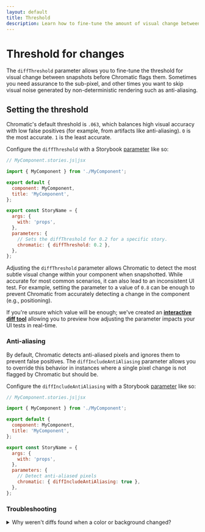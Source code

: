 ```yaml
---
layout: default
title: Threshold
description: Learn how to fine-tune the amount of visual change between snapshots before they get marked as changes
---
```


# Threshold for changes

The `diffThreshold` parameter allows you to fine-tune the threshold for visual change between snapshots before Chromatic flags them. Sometimes you need assurance to the sub-pixel, and other times you want to skip visual noise generated by non-deterministic rendering such as anti-aliasing.

## Setting the threshold

Chromatic's default threshold is `.063`, which balances high visual accuracy with low false positives (for example, from artifacts like anti-aliasing). `0` is the most accurate. `1` is the least accurate.

Configure the `diffThreshold` with a Storybook [parameter](https://storybook.js.org/docs/react/writing-stories/parameters#story-parameters) like so:

```js
// MyComponent.stories.js|jsx

import { MyComponent } from './MyComponent';

export default {
  component: MyComponent,
  title: 'MyComponent',
};

export const StoryName = {
  args: {
    with: 'props',
  },
  parameters: {
    // Sets the diffThreshold for 0.2 for a specific story.
    chromatic: { diffThreshold: 0.2 },
  },
};
```

Adjusting the `diffThreshold` parameter allows Chromatic to detect the most subtle visual change within your component when snapshotted. While accurate for most common scenarios, it can also lead to an inconsistent UI test. For example, setting the parameter to a value of `0.8` can be enough to prevent Chromatic from accurately detecting a change in the component (e.g., positioning).

If you're unsure which value will be enough; we've created an [**interactive diff tool**](https://6262c53f521620003ac2ff49-ukmsdlppcb.chromatic.com/?path=/story/stories-diff-threshold-check--test-yours-out) allowing you to preview how adjusting the parameter impacts your UI tests in real-time.

### Anti-aliasing

By default, Chromatic detects anti-aliased pixels and ignores them to prevent false positives. The `diffIncludeAntiAliasing` parameter allows you to override this behavior in instances where a single pixel change is not flagged by Chromatic but should be.

Configure the `diffIncludeAntiAliasing` with a Storybook [parameter](https://storybook.js.org/docs/react/writing-stories/parameters#story-parameters) like so:

```js
// MyComponent.stories.js|jsx

import { MyComponent } from './MyComponent';

export default {
  component: MyComponent,
  title: 'MyComponent',
};

export const StoryName = {
  args: {
    with: 'props',
  },
  parameters: {
    // Detect anti-aliased pixels
    chromatic: { diffIncludeAntiAliasing: true },
  },
};
```

### Troubleshooting

<details>
<summary>Why weren't diffs found when a color or background changed?</summary>

Chromatic uses a threshold to determine how much needs to visually change between snapshots before they get flagged as changes. This prevents false positives due to anti-aliasing and other non-deterministic rendering artifacts.

But our default threshold may result in subtle changes being missed. For instance, nuanced changes to the shade of gray of a background. In this case, you may want to adjust the `diffThreshold` to be more accurate (lower value).

Find the right threshold for your UI using our [**interactive diff tool**](https://6262c53f521620003ac2ff49-ukmsdlppcb.chromatic.com/?path=/story/stories-diff-threshold-check--test-yours-out).

</details>
